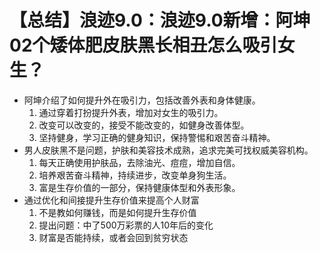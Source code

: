 # 【总结】浪迹9.0：浪迹9.0新增：阿坤02个矮体肥皮肤黑长相丑怎么吸引女生？

-   阿坤介绍了如何提升外在吸引力，包括改善外表和身体健康。
    1.  通过穿着打扮提升外表，增加对女生的吸引力。
    2.  改变可以改变的，接受不能改变的，如健身改善体型。
    3.  坚持健身，学习正确的健身知识，保持警惕和艰苦奋斗精神。
-   男人皮肤黑不是问题，护肤和美容技术成熟，追求完美可找权威美容机构。
    1.  每天正确使用护肤品，去除油光、痘痘，增加自信。
    2.  培养艰苦奋斗精神，持续进步，改变单身狗生活。
    3.  富是生存价值的一部分，保持健康体型和外表形象。
-   通过优化和间接提升生存价值来提高个人财富
    1.  不是教如何赚钱，而是如何提升生存价值
    2.  提出问题：中了500万彩票的人10年后的变化
    3.  财富是否能持续，或者会回到贫穷状态